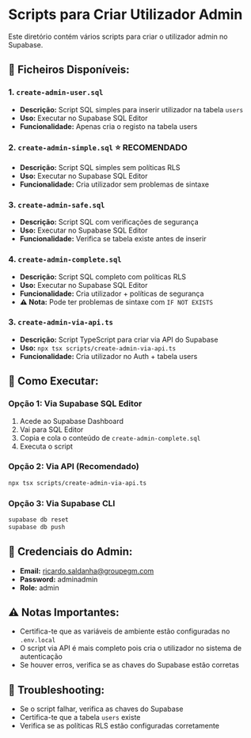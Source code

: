 # Scripts para Criar Utilizador Admin

Este diretório contém vários scripts para criar o utilizador admin no Supabase.

## 📁 Ficheiros Disponíveis:

### 1. `create-admin-user.sql`
- **Descrição:** Script SQL simples para inserir utilizador na tabela `users`
- **Uso:** Executar no Supabase SQL Editor
- **Funcionalidade:** Apenas cria o registo na tabela users

### 2. `create-admin-simple.sql` ⭐ **RECOMENDADO**
- **Descrição:** Script SQL simples sem políticas RLS
- **Uso:** Executar no Supabase SQL Editor
- **Funcionalidade:** Cria utilizador sem problemas de sintaxe

### 3. `create-admin-safe.sql`
- **Descrição:** Script SQL com verificações de segurança
- **Uso:** Executar no Supabase SQL Editor
- **Funcionalidade:** Verifica se tabela existe antes de inserir

### 4. `create-admin-complete.sql`
- **Descrição:** Script SQL completo com políticas RLS
- **Uso:** Executar no Supabase SQL Editor
- **Funcionalidade:** Cria utilizador + políticas de segurança
- **⚠️ Nota:** Pode ter problemas de sintaxe com `IF NOT EXISTS`

### 3. `create-admin-via-api.ts`
- **Descrição:** Script TypeScript para criar via API do Supabase
- **Uso:** `npx tsx scripts/create-admin-via-api.ts`
- **Funcionalidade:** Cria utilizador no Auth + tabela users

## 🚀 Como Executar:

### Opção 1: Via Supabase SQL Editor
1. Acede ao Supabase Dashboard
2. Vai para SQL Editor
3. Copia e cola o conteúdo de `create-admin-complete.sql`
4. Executa o script

### Opção 2: Via API (Recomendado)
```bash
npx tsx scripts/create-admin-via-api.ts
```

### Opção 3: Via Supabase CLI
```bash
supabase db reset
supabase db push
```

## 📝 Credenciais do Admin:
- **Email:** ricardo.saldanha@groupegm.com
- **Password:** adminadmin
- **Role:** admin

## ⚠️ Notas Importantes:
- Certifica-te que as variáveis de ambiente estão configuradas no `.env.local`
- O script via API é mais completo pois cria o utilizador no sistema de autenticação
- Se houver erros, verifica se as chaves do Supabase estão corretas

## 🔧 Troubleshooting:
- Se o script falhar, verifica as chaves do Supabase
- Certifica-te que a tabela `users` existe
- Verifica se as políticas RLS estão configuradas corretamente
